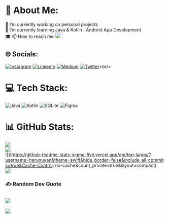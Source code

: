 # 💫 About Me:
🔭 I’m currently working on personal projects<br>🌱 I’m currently learning Java & Kotlin , Android App Development<br>🎓 📫 How to reach me  <a href="mailto:harunuyan6@gmail.com" target="_blank<"><img src="https://img.icons8.com/external-justicon-flat-justicon/64/000000/external-gmail-social-media-justicon-flat-justicon.png" width="25px" height="18px"/></a><br>
## 🌐 Socials:<br/>
[![Instagram](https://img.shields.io/badge/Instagram-%23E4405F.svg?logo=Instagram&logoColor=white)](https://instagram.com/harunuyan_) [![LinkedIn](https://img.shields.io/badge/LinkedIn-%230077B5.svg?logo=linkedin&logoColor=white)](https://www.linkedin.com/in/harun-uyan-849862227/) [![Medium](https://img.shields.io/badge/Medium-12100E?logo=medium&logoColor=white)](https://medium.com/@harunuyan) [![Twitter](https://img.shields.io/badge/Twitter-%231DA1F2.svg?logo=Twitter&logoColor=white)](https://twitter.com/harunuyan_)<br/>
# 💻 Tech Stack:<br/>
![Java](https://img.shields.io/badge/java-%23ED8B00.svg?style=for-the-badge&logo=java&logoColor=white)
![Kotlin](https://img.shields.io/badge/kotlin-%230095D5.svg?style=for-the-badge&logo=kotlin&logoColor=white)
![SQLite](https://img.shields.io/badge/sqlite-%2307405e.svg?style=for-the-badge&logo=sqlite&logoColor=white) 
![Figma](https://img.shields.io/badge/figma-%23F24E1E.svg?style=for-the-badge&logo=figma&logoColor=white)<br/>
# 📊 GitHub Stats:<br/>
![](https://github-readme-stats-sigma-five.vercel.app/api?username=harunuyan&theme=swift&hide_border=false&include_all_commits=true&count_private=true)<br/>
![](https://github-readme-streak-stats.herokuapp.com/?user=harunuyan&theme=swift&hide_border=false)<br/>
![](https://github-readme-stats-sigma-five.vercel.app/api/top-langs/?username=harunuyan&theme=swift&hide_border=false&include_all_commits=true&Cache-Control: no-cache&count_private=true&layout=compact)<br/>
![](https://github-readme-stats-sigma-five.vercel.app/api/top-langs/?username=harunuyan&theme=swift&hide_border=false&include_all_commits=true&Cache-Control:no-cache&count_private=true&layout=compact)<br/>
### ✍️ Random Dev Quote<br/>
![](https://quotes-github-readme.vercel.app/api?type=vetical&theme=tokyonight)<br/>
---
[![](https://visitcount.itsvg.in/api?id=harunuyan&icon=5&color=3)](https://visitcount.itsvg.in)<br/>
